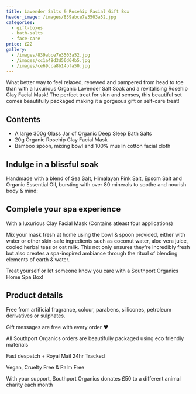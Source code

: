 ```yaml
---
title: Lavender Salts & Rosehip Facial Gift Box
header_image: /images/839abce7e3503a52.jpg
categories:
  - gift-boxes
  - bath-salts
  - face-care
price: £22
gallery:
  - /images/839abce7e3503a52.jpg
  - /images/cc1a48d3d56d64b5.jpg
  - /images/ce69cca8b14bfa50.jpg
---
```

What better way to feel relaxed, renewed and pampered from head to toe than with a luxurious Organic Lavender Salt Soak and a revitalising Rosehip Clay Facial Mask! The perfect treat for skin and senses, this beautiful set comes beautifully packaged making it a gorgeous gift or self-care treat!

## Contents

- A large 300g Glass Jar of Organic Deep Sleep Bath Salts
- 20g Organic Rosehip Clay Facial Mask
- Bamboo spoon, mixing bowl and 100% muslin cotton facial cloth

## Indulge in a blissful soak

Handmade with a blend of Sea Salt, Himalayan Pink Salt, Epsom Salt and Organic Essential Oil, bursting with over 80 minerals to soothe and nourish body & mind:

## Complete your spa experience

With a luxurious Clay Facial Mask (Contains atleast four applications)

Mix your mask fresh at home using the bowl & spoon provided, either with water or other skin-safe ingredients such as coconut water, aloe vera juice, cooled herbal teas or oat milk. This not only ensures they're incredibly fresh but also creates a spa-inspired ambiance through the ritual of blending elements of earth & water.

Treat yourself or let someone know you care with a Southport Organics Home Spa Box! 

## Product details

Free from artificial fragrance, colour, parabens, sillicones, petroleum derivatives or sulphates.

Gift messages are free with every order ❤️ 

All Southport Organics orders are beautifully packaged using eco friendly materials

Fast despatch + Royal Mail 24hr Tracked

Vegan, Cruelty Free & Palm Free

With your support, Southport Organics donates £50 to a different animal charity each month
